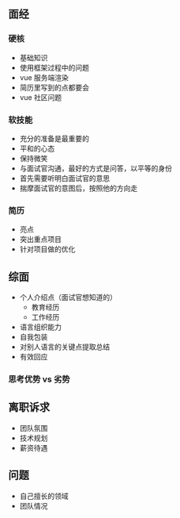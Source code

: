 <!--
 * @Author: your name
 * @Date: 2021-04-02 09:25:17
 * @LastEditTime: 2021-06-07 11:10:02
 * @LastEditors: Please set LastEditors
 * @Description: In User Settings Edit
 * @FilePath: \vue-note\Tips\面经.md
-->

## 面经

### 硬核

- 基础知识
- 使用框架过程中的问题
- vue 服务端渲染
- 简历里写到的点都要会
- vue 社区问题

### 软技能

- 充分的准备是最重要的
- 平和的心态
- 保持微笑
- 与面试官沟通，最好的方式是问答，以平等的身份
- 首先需要听明白面试官的意思
- 揣摩面试官的意图后，按照他的方向走

### 简历

- 亮点
- 突出重点项目
- 针对项目做的优化

## 综面

- 个人介绍点（面试官想知道的）
  - 教育经历
  - 工作经历
- 语言组织能力
- 自我包装
- 对别人语言的关键点提取总结
- 有效回应

### 思考优势 vs 劣势

## 离职诉求

- 团队氛围
- 技术规划
- 薪资待遇

## 问题

- 自己擅长的领域
- 团队情况

